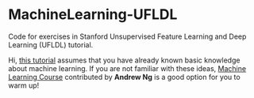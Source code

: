 # MachineLearning-UFLDL
Code for exercises in Stanford Unsupervised Feature Learning and Deep Learning (UFLDL) tutorial.

Hi, [this tutorial](http://deeplearning.stanford.edu/wiki/index.php/UFLDL_Tutorial) assumes that you have already known basic knowledge about machine learning. If you are not familiar with these ideas, [Machine Learning Course](http://openclassroom.stanford.edu/MainFolder/CoursePage.php?course=MachineLearning) contributed by **Andrew Ng** is a good option for you to warm up!
